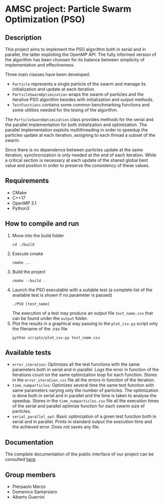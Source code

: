 # AMSC project: Particle Swarm Optimization (PSO)
## Description
This project aims to implement the PSO algorithm both in serial and in parallel, the latter exploiting the OpenMP API.
The fully informed version of the algorithm has been choosen for its balance between simplicity of implementation and effectiveness.

Three main classes have been developed:
- `Particle` represents a single particle of the swarm and manage its initialization and update at each iteration.
- `ParticleSwarmOptimization` wraps the swarm of particles and the iterative PSO algorithm besides with initialization and output methods. 
- `TestFunctions` contains some common benchmarking functions and some utilities needed for the tesing of the algorithm.

The `ParticleSwarmOptimization` class provides methods for the serial and the parallel implementation for both initialization and optimization.
The parallel implementation exploits multithreading in order to speedup the particles update at each iteration, assigning to each thread 
a subset of the swarm.

Since there is no dependence between particles update at the same iteration, synchronization is only needed at the end of each iteration.
While a critical section is necessary at each update of the shared global best value and position in order to preserve the consistency of these values.

## Requirements
- CMake
- C++17
- OpenMP 3.1
- Python3

## How to compile and run
1. Move into the build folder
   ```
   cd ./build
   ```
2. Execute cmake
   ```
   cmake ..
   ```
3. Build the project
   ```
   cmake --build .
   ```
4. Launch the PSO executable with a suitable test (a complete list of the available test is shown if no parameter is passed)
   ```
   ./PSO [test_name]
   ```
   The execution of a test may produce an output file `test_name.csv` that can be found under the `output` folder.
7. Plot the results in a graphical way passing to the `plot_csv.py` script only the filename of the .csv file
   ```
   python scripts/plot_csv.py test_name.csv
   ```
## Available tests
- `error_iteration`: Optimizes all the test functions with the same parameters both in serial and in parallel. Logs the error in function of the iterations count on the same optimizaiton loop for each function. Stores in the `error_iteration.csv` file all the errors in function of the iteration.
- `time_numparticles`: Optimizes several time the same test function with same parameters varying only the number of particles. The optimization is done both in serial and in parallel and the time is taken to analyse the speedup. Stores in the `time_numparticles.csv` file all the execution times of the serial and parallel optimize function for each swarm size of particles.
- `serial_parallel_opt`: Basic optimization of a given test function both in serial and in parallel. Prints in standard output the execution time and the achieved error. Does not saves any file.

## Documentation
The complete documentation of the public interface of our project can be consulted [here](https://amsc22-23.github.io/PSO-marzo-santarsiero-guerrini/).

## Group members
- Pierpaolo Marzo
- Domenico Santarsiero
- Alberto Guerrini
